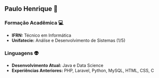 ## Paulo Henrique :penguin:

### Formação Acadêmica :computer:
- **IFRN:** Técnico em Informática
- **Unifatecie:** Análise e Desenvolvimento de Sistemas (1/5)

### Linguagens :alien:
- **Desenvolvimento Atual:** Java e Data Science
- **Experiências Anteriores:** PHP, Laravel, Python, MySQL, HTML, CSS, C
